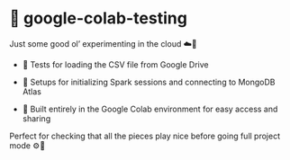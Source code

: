 # 📁 google-colab-testing

Just some good ol’ experimenting in the cloud ☁️🧪

- 📂 Tests for loading the CSV file from Google Drive

- 🔌 Setups for initializing Spark sessions and connecting to MongoDB Atlas

- 🧰 Built entirely in the Google Colab environment for easy access and sharing

Perfect for checking that all the pieces play nice before going full project mode ⚙️🚀

